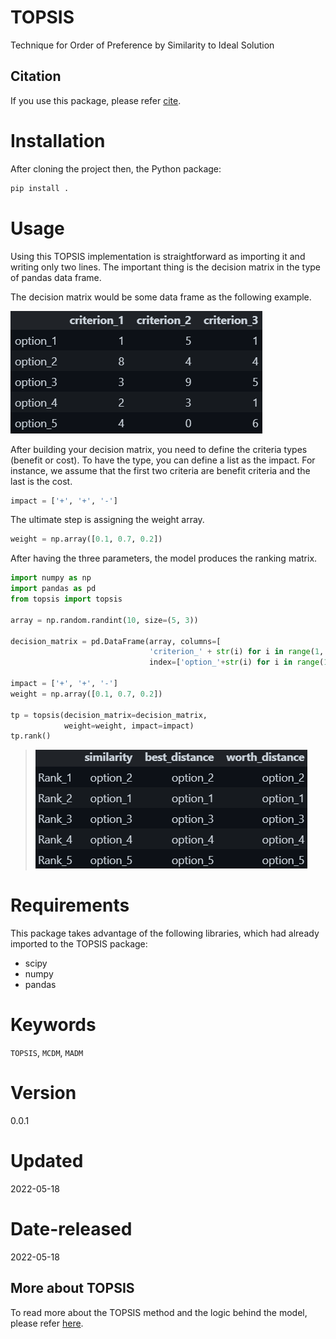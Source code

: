 # TOPSIS
Technique for Order of Preference by Similarity to Ideal Solution


## Citation 
If you use this package, please refer [cite](CITATION.cff).


# Installation
After cloning the project then, the Python package:

```bash
pip install .
```

# Usage
Using this TOPSIS implementation is straightforward as importing it and writing only two lines. The important thing is the decision matrix in the type of pandas data frame. 

The decision matrix would be some data frame as the following example.

![![DM](https://github.com/samanemami/TOPSIS/blob/main/doc/decision_matrix.png)](https://github.com/samanemami/TOPSIS/blob/main/doc/decision_matrix.png)

After building your decision matrix, you need to define the criteria types (benefit or cost). To have the type, you can define a list as the impact. For instance, we assume that the first two criteria are benefit criteria and the last is the cost.

```Python
impact = ['+', '+', '-']
```

The ultimate step is assigning the weight array.

```Python
weight = np.array([0.1, 0.7, 0.2])
```

After having the three parameters, the model produces the ranking matrix.

```Python
import numpy as np
import pandas as pd
from topsis import topsis

array = np.random.randint(10, size=(5, 3))

decision_matrix = pd.DataFrame(array, columns=[
                               'criterion_' + str(i) for i in range(1, 4)],
                               index=['option_'+str(i) for i in range(1, 6)])

impact = ['+', '+', '-']
weight = np.array([0.1, 0.7, 0.2])

tp = topsis(decision_matrix=decision_matrix,
            weight=weight, impact=impact)
tp.rank()
```
> ![![ranking](https://github.com/samanemami/TOPSIS/blob/main/doc/Ranking_matrix.png)](https://github.com/samanemami/TOPSIS/blob/main/doc/Ranking_matrix.png)

# Requirements
This package takes advantage of the following libraries, which had already imported to the TOPSIS package:

* scipy
* numpy
* pandas

# Keywords
`TOPSIS`, `MCDM`, `MADM`

# Version
0.0.1

# Updated
2022-05-18

# Date-released
2022-05-18

## More about TOPSIS
To read more about the TOPSIS method and the logic behind the model, please refer [here](https://samanemami.medium.com/multi-criteria-decision-making-topsis-c122925f89e4).
